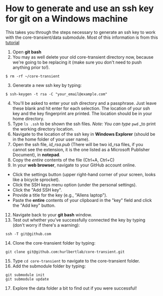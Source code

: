 
# How to generate and use an ssh key for git on a Windows machine

This takes you through the steps necessary to generate an ssh key to work with the core-transient/data submodule. Most of this information is from this [tutorial](https://help.github.com/articles/generating-ssh-keys)

1. Open **git bash** 
2. You may as well delete your old core-transient directory now, because we're going to be replacing it (make sure you don't need to push anything prior to!).

 ```
 $ rm -rf ~/core-transient
 ```

3. Generate a new ssh key by typing:

 ```
 $ ssh-keygen -t rsa -C "your_email@example.com"
 ```

4. You'll be asked to enter your ssh directory and a passphrase. Just leave these blank and hit enter for each selection. The location of your ssh key and the key fingerprint are printed. The location should be in your home directory.
5. Type `ls .ssh` to be shown the ssh files. _Note: You can type_ `pwd` _to print the working directory location.
6. Navigate to the location of the ssh key in **Windows Explorer** (should be in the home folder of your user name).
7. Open the ssh file, *id_rsa.pub* (There will be two id_rsa files, if you cannot see the extension, it is the one listed as a Microsoft Publisher Document), in **notepad**.
8. Copy the *entire* contents of the file (Ctrl+A, Ctrl+C)
9. In your **web browser**, navigate to your GitHub account online.
  * Click the settings button (upper right-hand corner of your screen, looks like a bicycle sprocket).
  * Click the SSH keys menu option (under the personal settings).
  * Click the "Add SSH key".
  * Provide a title for the key (e.g., "Allens laptop").
  * Paste the **entire** contents of your clipboard in the "key" field and click the "Add key" button.
12. Navigate back to your **git bash** window. 
13. Test out whether you've successfully connected the key by typing (don't worry if there's a warning):

 ```ssh -T git@github.com```

14. Clone the core-transient folder by typing:
 
 ```git clone git@github.com:hurlbertlab/core-transient.git```

15. Type `cd core-transient` to navigate to the core-transient folder.
16. Add the submodule folder by typing:

 ```
 git submodule init
 git submodule update
 ```

17. Explore the data folder a bit to find out if you were successful! 
